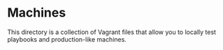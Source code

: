 # Machines

This directory is a collection of Vagrant files that allow you to locally test playbooks and production-like machines.
